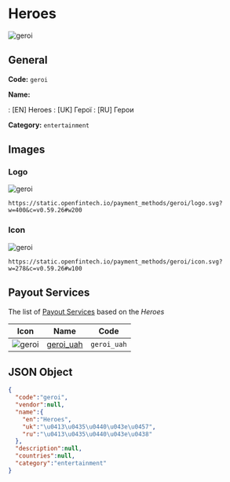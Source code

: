 
# Heroes 
![geroi](https://static.openfintech.io/payment_methods/geroi/logo.svg?w=400&c=v0.59.26#w200)  

## General 
**Code:** `geroi` 
 
**Name:** 
 
:	[EN] Heroes 
:	[UK] Герої 
:	[RU] Герои 
 
**Category:** `entertainment` 
 

## Images 

### Logo 
![geroi](https://static.openfintech.io/payment_methods/geroi/logo.svg?w=400&c=v0.59.26#w200)  

```
https://static.openfintech.io/payment_methods/geroi/logo.svg?w=400&c=v0.59.26#w200
```  

### Icon 
![geroi](https://static.openfintech.io/payment_methods/geroi/icon.svg?w=278&c=v0.59.26#w100)  

```
https://static.openfintech.io/payment_methods/geroi/icon.svg?w=278&c=v0.59.26#w100
```  

## Payout Services 
 
The list of [Payout Services](/payout-services/) based on the _Heroes_ 

|Icon|Name|Code| 
|:---:|:---:|:---:| 
|![geroi](https://static.openfintech.io/payout_methods/geroi/icon.svg?w=278&c=v0.59.26#w40) |[geroi_uah](/payout-services/geroi_uah/)|`geroi_uah`| 
 

## JSON Object 

```json
{
  "code":"geroi",
  "vendor":null,
  "name":{
    "en":"Heroes",
    "uk":"\u0413\u0435\u0440\u043e\u0457",
    "ru":"\u0413\u0435\u0440\u043e\u0438"
  },
  "description":null,
  "countries":null,
  "category":"entertainment"
}
```  
